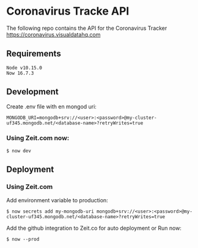 # Coronavirus Tracke API
The following repo contains the API for the Coronavirus Tracker https://coronavirus.visualdatahq.com

## Requirements
```
Node v10.15.0
Now 16.7.3
```

## Development
Create .env file with en mongod uri:
```
MONGODB_URI=mongodb+srv://<user>:<password>@my-cluster-uf345.mongodb.net/<database-name>?retryWrites=true
```

### Using Zeit.com now:
```
$ now dev
```


## Deployment

### Using Zeit.com

Add environment variable to production:
```
$ now secrets add my-mongodb-uri mongodb+srv://<user>:<password>@my-cluster-uf345.mongodb.net/<database-name>?retryWrites=true
```

Add the github integration to Zeit.co for auto deployment or Run now:
```
$ now --prod
```